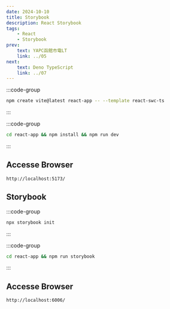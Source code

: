 ```yaml
---
date: 2024-10-10
title: Storybook
description: React Storybook
tags: 
    - React
    - Storybook
prev:
    text: YAPC函館市電LT
    link: ../05
next:
    text: Deno TypeScript
    link: ../07
---
```


:::code-group
```sh [npm]
npm create vite@latest react-app -- --template react-swc-ts
```
:::

:::code-group
```sh [npm]
cd react-app && npm install && npm run dev
```
:::

## Accesse Browser
```
http://localhost:5173/
```

## Storybook
:::code-group
```sh [npm]
npx storybook init
```
:::

:::code-group
```sh [npm]
cd react-app && npm run storybook
```
:::


## Accesse Browser
```
http://localhost:6006/
```